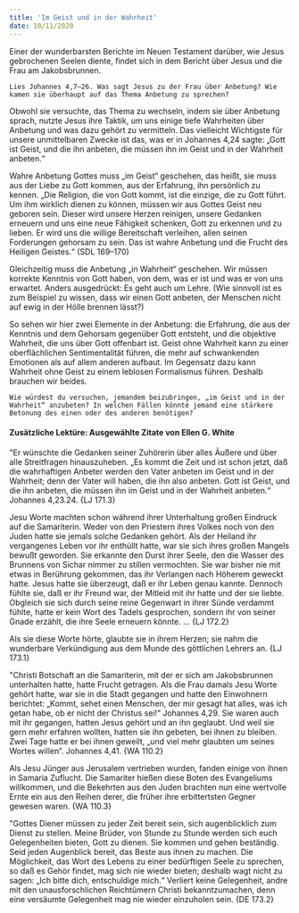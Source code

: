 ```yaml
---
title: 'Im Geist und in der Wahrheit'
date: 10/11/2020
---
```


Einer der wunderbarsten Berichte im Neuen Testament darüber, wie Jesus gebrochenen Seelen diente, findet sich in dem Bericht über Jesus und die Frau am Jakobsbrunnen.

`Lies Johannes 4,7–26. Was sagt Jesus zu der Frau über Anbetung? Wie kamen sie überhaupt auf das Thema Anbetung zu sprechen?`

Obwohl sie versuchte, das Thema zu wechseln, indem sie über Anbetung sprach, nutzte Jesus ihre Taktik, um uns einige tiefe Wahrheiten über Anbetung und was dazu gehört zu vermitteln. Das vielleicht Wichtigste für unsere unmittelbaren Zwecke ist das, was er in Johannes 4,24 sagte: „Gott ist Geist, und die ihn anbeten, die müssen ihn im Geist und in der Wahrheit anbeten.“

Wahre Anbetung Gottes muss „im Geist“ geschehen, das heißt, sie muss aus der Liebe zu Gott kommen, aus der Erfahrung, ihn persönlich zu kennen. „Die Religion, die von Gott kommt, ist die einzige, die zu Gott führt. Um ihm wirklich dienen zu können, müssen wir aus Gottes Geist neu geboren sein. Dieser wird unsere Herzen reinigen, unsere Gedanken erneuern und uns eine neue Fähigkeit schenken, Gott zu erkennen und zu lieben. Er wird uns die willige Bereitschaft verleihen, allen seinen Forderungen gehorsam zu sein. Das ist wahre Anbetung und die Frucht des Heiligen Geistes.“ (SDL 169–170)

Gleichzeitig muss die Anbetung „in Wahrheit“ geschehen. Wir müssen korrekte Kenntnis von Gott haben, von dem, was er ist und was er von uns erwartet. Anders ausgedrückt: Es geht auch um Lehre. (Wie sinnvoll ist es zum Beispiel zu wissen, dass wir einen Gott anbeten, der Menschen nicht auf ewig in der Hölle brennen lässt?)

So sehen wir hier zwei Elemente in der Anbetung: die Erfahrung, die aus der Kenntnis und dem Gehorsam gegenüber Gott entsteht, und die objektive Wahrheit, die uns über Gott offenbart ist. Geist ohne Wahrheit kann zu einer oberflächlichen Sentimentalität führen, die mehr auf schwankenden Emotionen als auf allem anderen aufbaut. Im Gegensatz dazu kann Wahrheit ohne Geist zu einem leblosen Formalismus führen. Deshalb brauchen wir beides.

`Wie würdest du versuchen, jemandem beizubringen, „im Geist und in der Wahrheit“ anzubeten? In welchen Fällen könnte jemand eine stärkere Betonung des einen oder des anderen benötigen?`

#### Zusätzliche Lektüre: Ausgewählte Zitate von Ellen G. White

"Er wünschte die Gedanken seiner Zuhörerin über alles Äußere und über alle Streitfragen hinauszuheben. „Es kommt die Zeit und ist schon jetzt, daß die wahrhaftigen Anbeter werden den Vater anbeten im Geist und in der Wahrheit; denn der Vater will haben, die ihn also anbeten. Gott ist Geist, und die ihn anbeten, die müssen ihn im Geist und in der Wahrheit anbeten.“ Johannes 4,23.24. {LJ 171.3}

Jesu Worte machten schon während ihrer Unterhaltung großen Eindruck auf die Samariterin. Weder von den Priestern ihres Volkes noch von den Juden hatte sie jemals solche Gedanken gehört. Als der Heiland ihr vergangenes Leben vor ihr enthüllt hatte, war sie sich ihres großen Mangels bewußt geworden. Sie erkannte den Durst ihrer Seele, den die Wasser des Brunnens von Sichar nimmer zu stillen vermochten. Sie war bisher nie mit etwas in Berührung gekommen, das ihr Verlangen nach Höherem geweckt hatte. Jesus hatte sie überzeugt, daß er ihr Leben genau kannte. Dennoch fühlte sie, daß er ihr Freund war, der Mitleid mit ihr hatte und der sie liebte. Obgleich sie sich durch seine reine Gegenwart in ihrer Sünde verdammt fühlte, hatte er kein Wort des Tadels gesprochen, sondern ihr von seiner Gnade erzählt, die ihre Seele erneuern könnte. ... {LJ 172.2}

Als sie diese Worte hörte, glaubte sie in ihrem Herzen; sie nahm die wunderbare Verkündigung aus dem Munde des göttlichen Lehrers an. {LJ 173.1}

"Christi Botschaft an die Samariterin, mit der er sich am Jakobsbrunnen unterhalten hatte, hatte Frucht getragen. Als die Frau damals Jesu Worte gehört hatte, war sie in die Stadt gegangen und hatte den Einwohnern berichtet: „Kommt, sehet einen Menschen, der mir gesagt hat alles, was ich getan habe, ob er nicht der Christus sei!“ Johannes 4,29. Sie waren auch mit ihr gegangen, hatten Jesus gehört und an ihn geglaubt. Und weil sie gern mehr erfahren wollten, hatten sie ihn gebeten, bei ihnen zu bleiben. Zwei Tage hatte er bei ihnen geweilt, „und viel mehr glaubten um seines Wortes willen“. Johannes 4,41. {WA 110.2}

Als Jesu Jünger aus Jerusalem vertrieben wurden, fanden einige von ihnen in Samaria Zuflucht. Die Samariter hießen diese Boten des Evangeliums willkommen, und die Bekehrten aus den Juden brachten nun eine wertvolle Ernte ein aus den Reihen derer, die früher ihre erbittertsten Gegner gewesen waren. {WA 110.3}

"Gottes Diener müssen zu jeder Zeit bereit sein, sich augenblicklich zum Dienst zu stellen. Meine Brüder, von Stunde zu Stunde werden sich euch Gelegenheiten bieten, Gott zu dienen. Sie kommen und gehen beständig. Seid jeden Augenblick bereit, das Beste aus ihnen zu machen. Die Möglichkeit, das Wort des Lebens zu einer bedürftigen Seele zu sprechen, so daß es Gehör findet, mag sich nie wieder bieten; deshalb wagt nicht zu sagen: „Ich bitte dich, entschuldige mich.“ Verliert keine Gelegenheit, andre mit den unausforschlichen Reichtümern Christi bekanntzumachen, denn eine versäumte Gelegenheit mag nie wieder einzuholen sein. {DE 173.2}